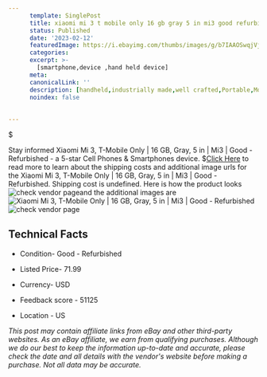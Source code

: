 ```yaml
---
      template: SinglePost
      title: xiaomi mi 3 t mobile only 16 gb gray 5 in mi3 good refurbished
      status: Published
      date: '2023-02-12'
      featuredImage: https://i.ebayimg.com/thumbs/images/g/b7IAAOSwqjVjxrzi/s-l225.jpg
      categories: 
      excerpt: >-
        [smartphone,device ,hand held device]
      meta:
      canonicalLink: ''
      description: [handheld,industrially made,well crafted,Portable,Mobile,Compact,Convenient,Lightweight,Maneuverable,Man-portable,Miniature,Carriable,Hand-held,Light,Holdable,Transportable,Mobile device,Pocket-sized,On-the-go,Wireless,Cordless,Compact size,Convenient size, smartphone,device ,hand held device]
      noindex: false
      
        
---
```

$

Stay informed Xiaomi Mi 3, T-Mobile Only | 16 GB, Gray, 5 in | Mi3 | Good - Refurbished - a 5-star Cell Phones & Smartphones device.
$[Click Here](https://www.ebay.com/itm/364114266058?hash=item54c6e6c7ca%3Ag%3Ab7IAAOSwqjVjxrzi&mkevt=1&mkcid=1&mkrid=711-53200-19255-0&campid=%253CePNCampaignId%253E&customid=%253CreferenceId%253E&toolid=10049) to read more to learn about the shipping costs and additional image urls for the Xiaomi Mi 3, T-Mobile Only | 16 GB, Gray, 5 in | Mi3 | Good - Refurbished. Shipping cost is undefined. Here is how the product looks ![check vendor page](https://i.ebayimg.com/thumbs/images/g/b7IAAOSwqjVjxrzi/s-l225.jpg)and the additional images are![Xiaomi Mi 3, T-Mobile Only | 16 GB, Gray, 5 in | Mi3 | Good - Refurbished](https://i.ebayimg.com/images/g/b7IAAOSwqjVjxrzi/s-l1200.jpg)![check vendor page](https://origin-galleryplus.ebayimg.com/ws/web/364114266058_2_0_1/225x225.jpg,https://origin-galleryplus.ebayimg.com/ws/web/364114266058_3_0_1/225x225.jpg)



 ## Technical Facts 



     
      

 - Condition- Good - Refurbished 


      

 - Listed Price- 71.99 


      

 - Currency- USD 


      

 - Feedback score - 51125 


      

 - Location - US 


      
      

 *_This post may contain affiliate links from eBay and other third-party websites. As an eBay affiliate, we earn from qualifying purchases. Although we do our best to keep the information up-to-date and accurate, please check the date and all details with the vendor's website before making a purchase. Not all data may be accurate._*







